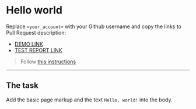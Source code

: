 # Hello world

Replace `<your_account>` with your Github username and copy the links to Pull Request description:

- [DEMO LINK](https://<ArturErmolenko>.github.io/layout_hello-world/)
- [TEST REPORT LINK](https://<ArturErmolenko>.github.io/layout_hello-world/report/html_report/)

> Follow [this instructions](https://github.com/mate-academy/layout_task-guideline#how-to-solve-the-layout-tasks-on-github)

---

## The task

Add the basic page markup and the text `Hello, world!` into the body.
